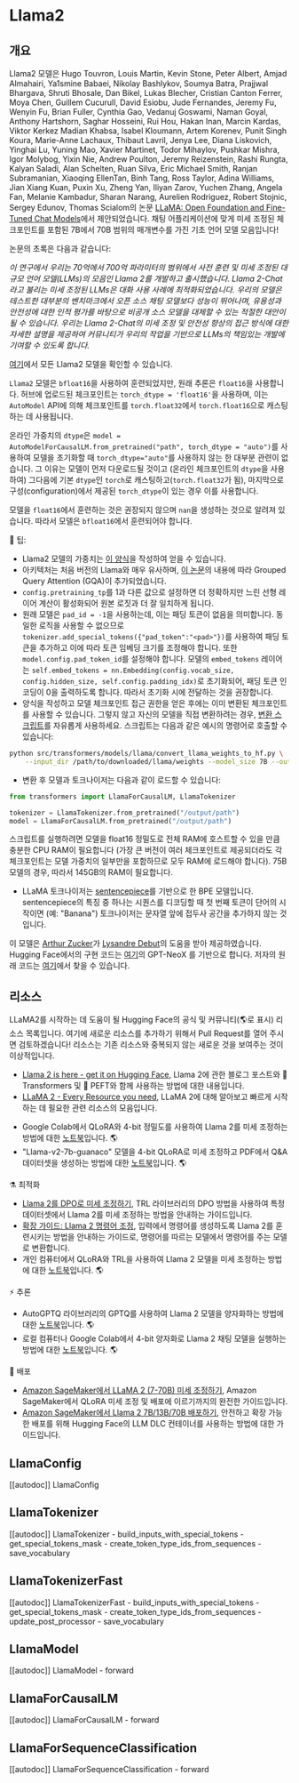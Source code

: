 <!--Copyright 2023 The HuggingFace Team. All rights reserved.

Licensed under the Apache License, Version 2.0 (the "License"); you may not use this file except in compliance with
the License. You may obtain a copy of the License at

http://www.apache.org/licenses/LICENSE-2.0

Unless required by applicable law or agreed to in writing, software distributed under the License is distributed on
an "AS IS" BASIS, WITHOUT WARRANTIES OR CONDITIONS OF ANY KIND, either express or implied. See the License for the
specific language governing permissions and limitations under the License.

⚠️ Note that this file is in Markdown but contains specific syntax for our doc-builder (similar to MDX) that may not be
rendered properly in your Markdown viewer.

-->

# Llama2

## 개요

Llama2 모델은 Hugo Touvron, Louis Martin, Kevin Stone, Peter Albert, Amjad Almahairi, Ya1smine Babaei, Nikolay Bashlykov, Soumya Batra, Prajjwal Bhargava, Shruti Bhosale, Dan Bikel, Lukas Blecher, Cristian Canton Ferrer, Moya Chen, Guillem Cucurull, David Esiobu, Jude Fernandes, Jeremy Fu, Wenyin Fu, Brian Fuller, Cynthia Gao, Vedanuj Goswami, Naman Goyal, Anthony Hartshorn, Saghar Hosseini, Rui Hou, Hakan Inan, Marcin Kardas, Viktor Kerkez Madian Khabsa, Isabel Kloumann, Artem Korenev, Punit Singh Koura, Marie-Anne Lachaux, Thibaut Lavril, Jenya Lee, Diana Liskovich, Yinghai Lu, Yuning Mao, Xavier Martinet, Todor Mihaylov, Pushkar Mishra, Igor Molybog, Yixin Nie, Andrew Poulton, Jeremy Reizenstein, Rashi Rungta, Kalyan Saladi, Alan Schelten, Ruan Silva, Eric Michael Smith, Ranjan Subramanian, Xiaoqing EllenTan, Binh Tang, Ross Taylor, Adina Williams, Jian Xiang Kuan, Puxin Xu, Zheng Yan, Iliyan Zarov, Yuchen Zhang, Angela Fan, Melanie Kambadur, Sharan Narang, Aurelien Rodriguez, Robert Stojnic, Sergey Edunov, Thomas Scialom의 논문 [LLaMA: Open Foundation and Fine-Tuned Chat Models](https://ai.meta.com/research/publications/llama-2-open-foundation-and-fine-tuned-chat-models/)에서 제안되었습니다. 채팅 어플리케이션에 맞게 미세 조정된 체크포인트를 포함된 7B에서 70B 범위의 매개변수를 가진 기초 언어 모델 모음입니다!

논문의 초록은 다음과 같습니다:

*이 연구에서 우리는 70억에서 700억 파라미터의 범위에서 사전 훈련 및 미세 조정된 대규모 언어 모델(LLMs)의 모음인 Llama 2를 개발하고 출시했습니다. Llama 2-Chat라고 불리는 미세 조정된 LLMs은 대화 사용 사례에 최적화되었습니다. 우리의 모델은 테스트한 대부분의 벤치마크에서 오픈 소스 채팅 모델보다 성능이 뛰어나며, 유용성과 안전성에 대한 인적 평가를 바탕으로 비공개 소스 모델을 대체할 수 있는 적절한 대안이 될 수 있습니다. 우리는 Llama 2-Chat의 미세 조정 및 안전성 향상의 접근 방식에 대한 자세한 설명을 제공하여 커뮤니티가 우리의 작업을 기반으로 LLMs의 책임있는 개발에 기여할 수 있도록 합니다.*

[여기](https://huggingface.co/models?search=llama2)에서 모든 Llama2 모델을 확인할 수 있습니다.

<Tip warning={true}>

`Llama2` 모델은 `bfloat16`을 사용하여 훈련되었지만, 원래 추론은 `float16`을 사용합니다. 허브에 업로드된 체크포인트는 `torch_dtype = 'float16'`을 사용하며, 이는 `AutoModel` API에 의해 체크포인트를 `torch.float32`에서 `torch.float16`으로 캐스팅하는 데 사용됩니다. 

온라인 가중치의 `dtype`은 `model = AutoModelForCausalLM.from_pretrained("path", torch_dtype = "auto")`를 사용하여 모델을 초기화할 때 `torch_dtype="auto"`를 사용하지 않는 한 대부분 관련이 없습니다. 그 이유는 모델이 먼저 다운로드될 것이고 (온라인 체크포인트의 `dtype`을 사용하여) 그다음에 기본 `dtype`인 `torch`로 캐스팅하고(`torch.float32`가 됨), 마지막으로 구성(configuration)에서 제공된 `torch_dtype`이 있는 경우 이를 사용합니다. 

모델을 `float16`에서 훈련하는 것은 권장되지 않으며 `nan`을 생성하는 것으로 알려져 있습니다. 따라서 모델은 `bfloat16`에서 훈련되어야 합니다.

</Tip>

🍯 팁:

- Llama2 모델의 가중치는 [이 양식](https://ai.meta.com/resources/models-and-libraries/llama-downloads/)을 작성하여 얻을 수 있습니다.
- 아키텍처는 처음 버전의 Llama와 매우 유사하며, [이 논문](https://arxiv.org/pdf/2305.13245.pdf)의 내용에 따라 Grouped Query Attention (GQA)이 추가되었습니다.
- `config.pretraining_tp`를 1과 다른 값으로 설정하면 더 정확하지만 느린 선형 레이어 계산이 활성화되어 원본 로짓과 더 잘 일치하게 됩니다.
- 원래 모델은 `pad_id = -1`을 사용하는데, 이는 패딩 토큰이 없음을 의미합니다. 동일한 로직을 사용할 수 없으므로 `tokenizer.add_special_tokens({"pad_token":"<pad>"})`를 사용하여 패딩 토큰을 추가하고 이에 따라 토큰 임베딩 크기를 조정해야 합니다. 또한 `model.config.pad_token_id`를 설정해야 합니다. 모델의 `embed_tokens` 레이어는 `self.embed_tokens = nn.Embedding(config.vocab_size, config.hidden_size, self.config.padding_idx)`로 초기화되어, 패딩 토큰 인코딩이 0을 출력하도록 합니다. 따라서 초기화 시에 전달하는 것을 권장합니다.
- 양식을 작성하고 모델 체크포인트 접근 권한을 얻은 후에는 이미 변환된 체크포인트를 사용할 수 있습니다. 그렇지 않고 자신의 모델을 직접 변환하려는 경우, [변환 스크립트](https://github.com/huggingface/transformers/blob/main/src/transformers/models/llama/convert_llama_weights_to_hf.py)를 자유롭게 사용하세요. 스크립트는 다음과 같은 예시의 명령어로 호출할 수 있습니다:

```bash
python src/transformers/models/llama/convert_llama_weights_to_hf.py \
    --input_dir /path/to/downloaded/llama/weights --model_size 7B --output_dir /output/path
```

- 변환 후 모델과 토크나이저는 다음과 같이 로드할 수 있습니다:

```python
from transformers import LlamaForCausalLM, LlamaTokenizer

tokenizer = LlamaTokenizer.from_pretrained("/output/path")
model = LlamaForCausalLM.from_pretrained("/output/path")
```

스크립트를 실행하려면 모델을 float16 정밀도로 전체 RAM에 호스트할 수 있을 만큼 충분한 CPU RAM이 필요합니다 (가장 큰 버전이 여러 체크포인트로 제공되더라도 각 체크포인트는 모델 가중치의 일부만을 포함하므로 모두 RAM에 로드해야 합니다). 75B 모델의 경우, 따라서 145GB의 RAM이 필요합니다.

- LLaMA 토크나이저는 [sentencepiece](https://github.com/google/sentencepiece)를 기반으로 한 BPE 모델입니다. sentencepiece의 특징 중 하나는 시퀀스를 디코딩할 때 첫 번째 토큰이 단어의 시작이면 (예: "Banana") 토크나이저는 문자열 앞에 접두사 공간을 추가하지 않는 것입니다.

이 모델은 [Arthur Zucker](https://huggingface.co/ArthurZ)가 [Lysandre Debut](https://huggingface.co/lysandre)의 도움을 받아 제공하였습니다. Hugging Face에서의 구현 코드는 [여기](https://github.com/EleutherAI/gpt-neox)의 GPT-NeoX 를 기반으로 합니다. 저자의 원래 코드는 [여기](https://github.com/facebookresearch/llama)에서 찾을 수 있습니다.

## 리소스

LLaMA2를 시작하는 데 도움이 될 Hugging Face의 공식 및 커뮤니티(🌎로 표시) 리소스 목록입니다. 여기에 새로운 리소스를 추가하기 위해서 Pull Request를 열어 주시면 검토하겠습니다! 리소스는 기존 리소스와 중복되지 않는 새로운 것을 보여주는 것이 이상적입니다.

- [Llama 2 is here - get it on Hugging Face](https://huggingface.co/blog/llama2), Llama 2에 관한 블로그 포스트와 🤗 Transformers 및 🤗 PEFT와 함께 사용하는 방법에 대한 내용입니다.
- [LLaMA 2 - Every Resource you need](https://www.philschmid.de/llama-2), LLaMA 2에 대해 알아보고 빠르게 시작하는 데 필요한 관련 리소스의 모음입니다.

<PipelineTag pipeline="text-generation"/>

- Google Colab에서 QLoRA와 4-bit 정밀도를 사용하여 Llama 2를 미세 조정하는 방법에 대한 [노트북](https://colab.research.google.com/drive/1PEQyJO1-f6j0S_XJ8DV50NkpzasXkrzd?usp=sharing)입니다. 🌎
- "Llama-v2-7b-guanaco" 모델을 4-bit QLoRA로 미세 조정하고 PDF에서 Q&A 데이터셋을 생성하는 방법에 대한 [노트북](https://colab.research.google.com/drive/134o_cXcMe_lsvl15ZE_4Y75Kstepsntu?usp=sharing)입니다. 🌎

⚗️ 최적화
- [Llama 2를 DPO로 미세 조정하기](https://huggingface.co/blog/dpo-trl), TRL 라이브러리의 DPO 방법을 사용하여 특정 데이터셋에서 Llama 2를 미세 조정하는 방법을 안내하는 가이드입니다.
- [확장 가이드: Llama 2 명령어 조정](https://www.philschmid.de/instruction-tune-llama-2), 입력에서 명령어를 생성하도록 Llama 2를 훈련시키는 방법을 안내하는 가이드로, 명령어를 따르는 모델에서 명령어를 주는 모델로 변환합니다.
- 개인 컴퓨터에서 QLoRA와 TRL을 사용하여 Llama 2 모델을 미세 조정하는 방법에 대한 [노트북](https://colab.research.google.com/drive/1SYpgFpcmtIUzdE7pxqknrM4ArCASfkFQ?usp=sharing)입니다. 🌎

⚡️ 추론
- AutoGPTQ 라이브러리의 GPTQ를 사용하여 Llama 2 모델을 양자화하는 방법에 대한 [노트북](https://colab.research.google.com/drive/1TC56ArKerXUpbgRy5vM3woRsbTEVNq7h?usp=sharing)입니다. 🌎
- 로컬 컴퓨터나 Google Colab에서 4-bit 양자화로 Llama 2 채팅 모델을 실행하는 방법에 대한 [노트북](https://colab.research.google.com/drive/1X1z9Q6domMKl2CnEM0QGHNwidLfR4dW2?usp=sharing)입니다. 🌎

🚀 배포
- [Amazon SageMaker에서 LLaMA 2 (7-70B) 미세 조정하기](https://www.philschmid.de/sagemaker-llama2-qlora), Amazon SageMaker에서 QLoRA 미세 조정 및 배포에 이르기까지의 완전한 가이드입니다.
- [Amazon SageMaker에서 Llama 2 7B/13B/70B 배포하기](https://www.philschmid.de/sagemaker-llama-llm), 안전하고 확장 가능한 배포를 위해 Hugging Face의 LLM DLC 컨테이너를 사용하는 방법에 대한 가이드입니다.


## LlamaConfig

[[autodoc]] LlamaConfig


## LlamaTokenizer

[[autodoc]] LlamaTokenizer
    - build_inputs_with_special_tokens
    - get_special_tokens_mask
    - create_token_type_ids_from_sequences
    - save_vocabulary

## LlamaTokenizerFast

[[autodoc]] LlamaTokenizerFast
    - build_inputs_with_special_tokens
    - get_special_tokens_mask
    - create_token_type_ids_from_sequences
    - update_post_processor
    - save_vocabulary

## LlamaModel

[[autodoc]] LlamaModel
    - forward


## LlamaForCausalLM

[[autodoc]] LlamaForCausalLM
    - forward

## LlamaForSequenceClassification

[[autodoc]] LlamaForSequenceClassification
    - forward
